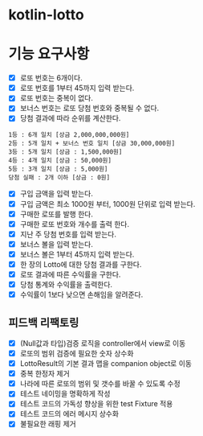 # kotlin-lotto

# 기능 요구사항

- [x] 로또 번호는 6개이다.
- [x] 로또 번호를 1부터 45까지 입력 받는다.
- [x] 로또 번호는 중복이 없다.
- [x] 보너스 번호는 로또 당첨 번호와 중복될 수 없다.
- [x] 당첨 결과에 따라 순위를 계산한다.

```
1등 : 6개 일치 [상금 2,000,000,000원]
2등 : 5개 일치 + 보너스 번호 일치 [상금 30,000,000원]
3등 : 5개 일치 [상금 : 1,500,000원]
4등 : 4개 일치 [상금 : 50,000원]
5등 : 3개 일치 [상금 : 5,000원]
당첨 실패 : 2개 이하 [상금 : 0원]
```

- [x] 구입 금액을 입력 받는다.
- [x] 구입 금액은 최소 1000원 부터, 1000원 단위로 입력 받는다.
- [x] 구매한 로또를 발행 한다.
- [x] 구매한 로또 번호와 개수를 출력 한다.
- [x] 지난 주 당첨 번호를 입력 받는다.
- [x] 보너스 볼을 입력 받는다.
- [x] 보너스 볼은 1부터 45까지 입력 받는다.
- [x] 한 장의 Lotto에 대한 당첨 결과를 구한다.
- [x] 로또 결과에 따른 수익률을 구한다.
- [x] 당첨 통계와 수익률을 출력한다.
- [x] 수익률이 1보다 낮으면 손해임을 알려준다.

## 피드백 리팩토링
- [x] (Null값과 타입)검증 로직을 controller에서 view로 이동
- [x] 로또의 범위 검증에 필요한 숫자 상수화
- [x] LottoResult의 기본 결과 맵을 companion object로 이동
- [x] 중복 한정자 제거
- [x] 나라에 따른 로또의 범위 및 갯수를 바꿀 수 있도록 수정
- [x] 테스트 네이밍을 명확하게 작성
- [x] 테스트 코드의 가독성 향상을 위한 test Fixture 적용
- [x] 테스트 코드의 에러 메시지 상수화
- [x] 불필요한 래핑 제거
